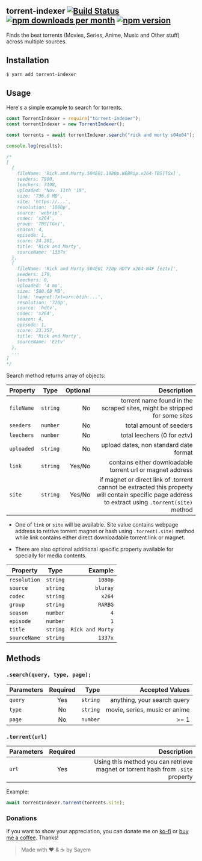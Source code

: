 ## torrent-indexer [![Build Status](https://travis-ci.org/sayem314/torrent-indexer.svg?branch=master)](https://travis-ci.org/sayem314/torrent-indexer) [![npm downloads per month](https://img.shields.io/npm/dm/torrent-indexer.svg)](https://www.npmjs.com/package/torrent-indexer) [![npm version](https://img.shields.io/npm/v/torrent-indexer?label=version)](https://www.npmjs.com/package/torrent-indexer)

Finds the best torrents (Movies, Series, Anime, Music and Other stuff) across multiple sources.

## Installation

```bash
$ yarn add torrent-indexer
```

## Usage

Here's a simple example to search for torrents.

```js
const TorrentIndexer = require("torrent-indexer");
const torrentIndexer = new TorrentIndexer();

const torrents = await torrentIndexer.search("rick and morty s04e04");

console.log(results);

/*
[
  {
    fileName: 'Rick.and.Morty.S04E01.1080p.WEBRip.x264-TBS[TGx]',
    seeders: 7900,
    leechers: 3198,
    uploaded: "Nov. 11th '19",
    size: '736.0 MB',
    site: 'https://...',
    resolution: '1080p',
    source: 'webrip',
    codec: 'x264',
    group: 'TBS[TGx]',
    season: 4,
    episode: 1,
    score: 24.281,
    title: 'Rick and Morty',
    sourceName: '1337x'
  },
  {
    fileName: 'Rick and Morty S04E01 720p HDTV x264-W4F [eztv]',
    seeders: 170,
    leechers: 0,
    uploaded: '4 mo',
    size: '500.68 MB',
    link: 'magnet:?xt=urn:btih:...',
    resolution: '720p',
    source: 'hdtv',
    codec: 'x264',
    season: 4,
    episode: 1,
    score: 23.357,
    title: 'Rick and Morty',
    sourceName: 'Eztv'
  },
  ...
]
*/
```

Search method returns array of objects:

| Property   |   Type   | Optional |                                                                                                                                        Description |
| ---------- | :------: | -------: | -------------------------------------------------------------------------------------------------------------------------------------------------: |
| `fileName` | `string` |       No |                                                                          torrent name found in the scraped sites, might be stripped for some sites |
| `seeders`  | `number` |       No |                                                                                                                            total amount of seeders |
| `leechers` | `number` |       No |                                                                                                                        total leechers (0 for eztv) |
| `uploaded` | `string` |       No |                                                                                                             upload dates, non standard date format |
| `link`     | `string` |   Yes/No |                                                                                         contains either downloadable torrent url or magnet address |
| `site`     | `string` |   Yes/No | if magnet or direct link of .torrent cannot be extracted this property will contain specific page address to extract using `.torrent(site)` method |

- One of `link` or `site` will be available. Site value contains webpage address to retrive torrent magnet or hash using `.torrent(.site)` method while link contains either direct downloadable torrent link or magnet.

- There are also optional additional specific property available for specially for media contents.

| Property     |   Type   |          Example |
| ------------ | :------: | ---------------: |
| `resolution` | `string` |          `1080p` |
| `source`     | `string` |         `bluray` |
| `codec`      | `string` |           `x264` |
| `group`      | `string` |          `RARBG` |
| `season`     | `number` |              `4` |
| `episode`    | `number` |              `1` |
| `title`      | `string` | `Rick and Morty` |
| `sourceName` | `string` |          `1337x` |

## Methods

### `.search(query, type, page);`

| Parameters | Required |     Type |               Accepted Values |
| ---------- | :------: | -------: | ----------------------------: |
| `query`    |   Yes    | `string` |   anything, your search query |
| `type`     |    No    | `string` | movie, series, music or anime |
| `page`     |    No    | `number` |                          >= 1 |

### `.torrent(url)`

| Parameters | Required |                                                                     Description |
| ---------- | :------: | ------------------------------------------------------------------------------: |
| `url`      |   Yes    | Using this method you can retrieve magnet or torrent hash from `.site` property |

Example:

```js
await torrentIndexer.torrent(torrents.site);
```

### Donations

If you want to show your appreciation, you can donate me on [ko-fi](https://ko-fi.com/Z8Z5KDA6) or [buy me a coffee](https://www.buymeacoffee.com/sayem). Thanks!

> Made with :heart: & :coffee: by Sayem
